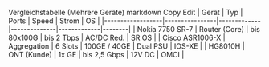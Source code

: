 Vergleichstabelle (Mehrere Geräte)
markdown
Copy
Edit
| Gerät            | Typ            | Ports       | Speed        | Strom       | OS     |
|------------------|----------------|-------------|--------------|-------------|--------|
| Nokia 7750 SR-7  | Router (Core)  | bis 80x100G | bis 2 Tbps   | AC/DC Red.  | SR OS  |
| Cisco ASR1006-X  | Aggregation    | 6 Slots     | 100GE / 40GE | Dual PSU    | IOS-XE |
| HG8010H          | ONT (Kunde)    | 1x GE       | bis 2,5 Gbps | 12V DC      | OMCI   |